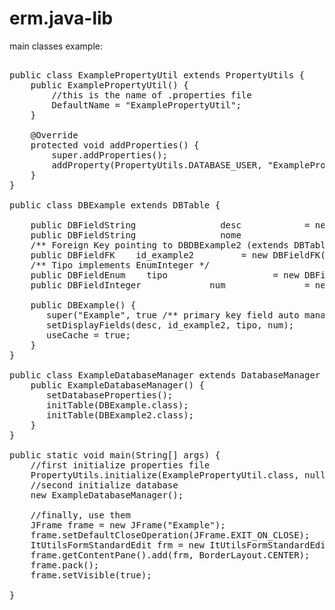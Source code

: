 # erm.java-lib

main classes example:
<pre>

public class ExamplePropertyUtil extends PropertyUtils {
    public ExamplePropertyUtil() {
        //this is the name of .properties file
        DefaultName = "ExamplePropertyUtil";
    }
    
    @Override
    protected void addProperties() {
        super.addProperties();
        addProperty(PropertyUtils.DATABASE_USER, "ExamplePropertyUtil");
    }
}
  
public class DBExample extends DBTable {

    public DBFieldString				desc 		    = new DBFieldString(this, "descrizione", true);
    public DBFieldString				nome				= new DBFieldString(this, "nome", true);
    /** Foreign Key pointing to DBDBExample2 (extends DBTable) */
    public DBFieldFK<DBExample2>	id_example2	        = new DBFieldFK<DBExample2>(this, DBExample2.class, "",    true);
    /** Tipo implements EnumInteger */
    public DBFieldEnum<Tipo>	tipo 			        = new DBFieldEnum<Tipo>(this, Tipo.class, "tipo", true, false);
    public DBFieldInteger             num 				= new DBFieldInteger(this, "num", true);
    
    public DBExample() {
       super("Example", true /** primary key field auto management */ );
       setDisplayFields(desc, id_example2, tipo, num);
       useCache = true;
    }
}

public class ExampleDatabaseManager extends DatabaseManager {
    public ExampleDatabaseManager() {
       setDatabaseProperties();
       initTable(DBExample.class);
       initTable(DBExample2.class);
    }
}

public static void main(String[] args) {
    //first initialize properties file
    PropertyUtils.initialize(ExamplePropertyUtil.class, null);
    //second initialize database
    new ExampleDatabaseManager();

    //finally, use them
    JFrame frame = new JFrame("Example");
    frame.setDefaultCloseOperation(JFrame.EXIT_ON_CLOSE);
    ItUtilsFormStandardEdit frm = new ItUtilsFormStandardEdit(frame, false, new DBExample(), 1, true);
    frame.getContentPane().add(frm, BorderLayout.CENTER);
    frame.pack();
    frame.setVisible(true);
   
}
</pre>
